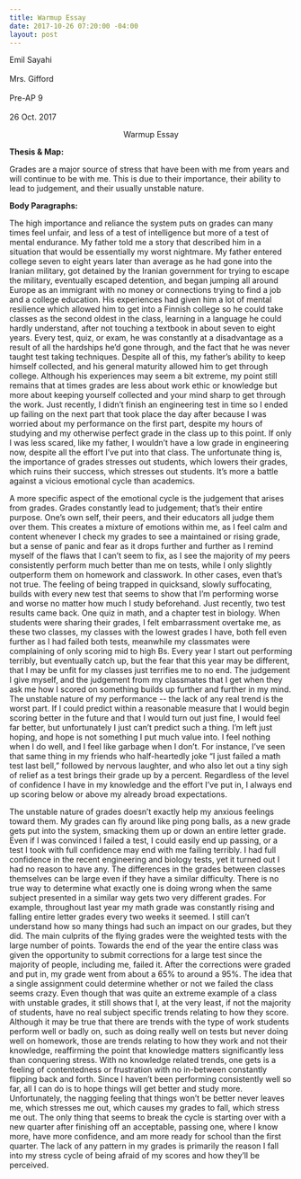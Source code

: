 ```yaml
---
title: Warmup Essay
date: 2017-10-26 07:20:00 -04:00
layout: post
---
```


Emil Sayahi<br>\
Mrs. Gifford<br>\
Pre-AP 9<br>\
26 Oct. 2017<br>

<p align="center">Warmup Essay</p>

**Thesis & Map:**

Grades are a major source of stress that have been with me from years and will continue to be with me. This is due to their importance, their ability to lead to judgement, and their usually unstable nature.

**Body Paragraphs:**

The high importance and reliance the system puts on grades can many times feel unfair, and less of a test of intelligence but more of a test of mental endurance. My father told me a story that described him in a situation that would be essentially my worst nightmare. My father entered college seven to eight years later than average as he had gone into the Iranian military, got detained by the Iranian government for trying to escape the military, eventually escaped detention, and began jumping all around Europe as an immigrant with no money or connections trying to find a job and a college education. His experiences had given him a lot of mental resilience which allowed him to get into a Finnish college so he could take classes as the second oldest in the class, learning in a language he could hardly understand, after not touching a textbook in about seven to eight years. Every test, quiz, or exam, he was constantly at a disadvantage as a result of all the hardships he’d gone through, and the fact that he was never taught test taking techniques. Despite all of this, my father’s ability to keep himself collected, and his general maturity allowed him to get through college. Although his experiences may seem a bit extreme, my point still remains that at times grades are less about work ethic or knowledge but more about keeping yourself collected and your mind sharp to get through the work. Just recently, I didn’t finish an engineering test in time so I ended up failing on the next part that took place the day after because I was worried about my performance on the first part, despite my hours of studying and my otherwise perfect grade in the class up to this point. If only I was less scared, like my father, I wouldn’t have a low grade in engineering now, despite all the effort I’ve put into that class. The unfortunate thing is, the importance of grades stresses out students, which lowers their grades, which ruins their success, which stresses out students. It’s more a battle against a vicious emotional cycle than academics.

A more specific aspect of the emotional cycle is the judgement that arises from grades. Grades constantly lead to judgement; that’s their entire purpose. One’s own self, their peers, and their educators all judge them over them. This creates a mixture of emotions within me, as I feel calm and content whenever I check my grades to see a maintained or rising grade, but a sense of panic and fear as it drops further and further as I remind myself of the flaws that I can’t seem to fix, as I see the majority of my peers consistently perform much better than me on tests, while I only slightly outperform them on homework and classwork. In other cases, even that’s not true. The feeling of being trapped in quicksand, slowly suffocating, builds with every new test that seems to show that I’m performing worse and worse no matter how much I study beforehand. Just recently, two test results came back. One quiz in math, and a chapter test in biology. When students were sharing their grades, I felt embarrassment overtake me, as these two classes, my classes with the lowest grades I have, both fell even further as I had failed both tests, meanwhile my classmates were complaining of only scoring mid to high Bs. Every year I start out performing terribly, but eventually catch up, but the fear that this year may be different, that I may be unfit for my classes just terrifies me to no end. The judgement I give myself, and the judgement from my classmates that I get when they ask me how I scored on something builds up further and further in my mind. The unstable nature of my performance -- the lack of any real trend is the worst part. If I could predict within a reasonable measure that I would begin scoring better in the future and that I would turn out just fine, I would feel far better, but unfortunately I just can’t predict such a thing. I’m left just hoping, and hope is not something I put much value into. I feel nothing when I do well, and I feel like garbage when I don’t. For instance, I’ve seen that same thing in my friends who half-heartedly joke “I just failed a math test last bell,” followed by nervous laughter, and who also let out a tiny sigh of relief as a test brings their grade up by a percent. Regardless of the level of confidence I have in my knowledge and the effort I’ve put in, I always end up scoring below or above my already broad expectations.

The unstable nature of grades doesn’t exactly help my anxious feelings toward them. My grades can fly around like ping pong balls, as a new grade gets put into the system, smacking them up or down an entire letter grade. Even if I was convinced I failed a test, I could easily end up passing, or a test I took with full confidence may end with me failing terribly. I had full confidence in the recent engineering and biology tests, yet it turned out I had no reason to have any. The differences in the grades between classes themselves can be large even if they have a similar difficulty. There is no true way to determine what exactly one is doing wrong when the same subject presented in a similar way gets two very different grades. For example, throughout last year my math grade was constantly rising and falling entire letter grades every two weeks it seemed. I still can’t understand how so many things had such an impact on our grades, but they did. The main culprits of the flying grades were the weighted tests with the large number of points. Towards the end of the year the entire class was given the opportunity to submit corrections for a large test since the majority of people, including me, failed it. After the corrections were graded and put in, my grade went from about a 65% to around a 95%. The idea that a single assignment could determine whether or not we failed the class seems crazy. Even though that was quite an extreme example of a class with unstable grades, it still shows that I, at the very least, if not the majority of students, have no real subject specific trends relating to how they score. Although it may be true that there are trends with the type of work students perform well or badly on, such as doing really well on tests but never doing well on homework, those are trends relating to how they work and not their knowledge, reaffirming the point that knowledge matters significantly less than conquering stress. With no knowledge related trends, one gets is a feeling of contentedness or frustration with no in-between constantly flipping back and forth. Since I haven’t been performing consistently well so far, all I can do is to hope things will get better and study more. Unfortunately, the nagging feeling that things won’t be better never leaves me, which stresses me out, which causes my grades to fall, which stress me out. The only thing that seems to break the cycle is starting over with a new quarter after finishing off an acceptable, passing one, where I know more, have more confidence, and am more ready for school than the first quarter. The lack of any pattern in my grades is primarily the reason I fall into my stress cycle of being afraid of my scores and how they’ll be perceived.